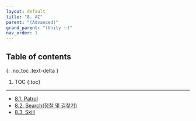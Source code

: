 ```yaml
---
layout: default
title: "8. AI"
parent: "(Advanced)"
grand_parent: "(Unity ✨)"
nav_order: 1
---
```


## Table of contents
{: .no_toc .text-delta }

1. TOC
{:toc}

---

* [8.1. Patrol](https://taehyungs-programming-blog.github.io/blog/docs/(unity)/(unity-adv)/08-01-unity-adv/)
* [8.2. Search(정찰 및 길찾기)](https://taehyungs-programming-blog.github.io/blog/docs/(unity)/(unity-adv)/08-02-unity-adv/)
* [8.3. Skill](https://taehyungs-programming-blog.github.io/blog/docs/(unity)/(unity-adv)/08-03-unity-adv/)